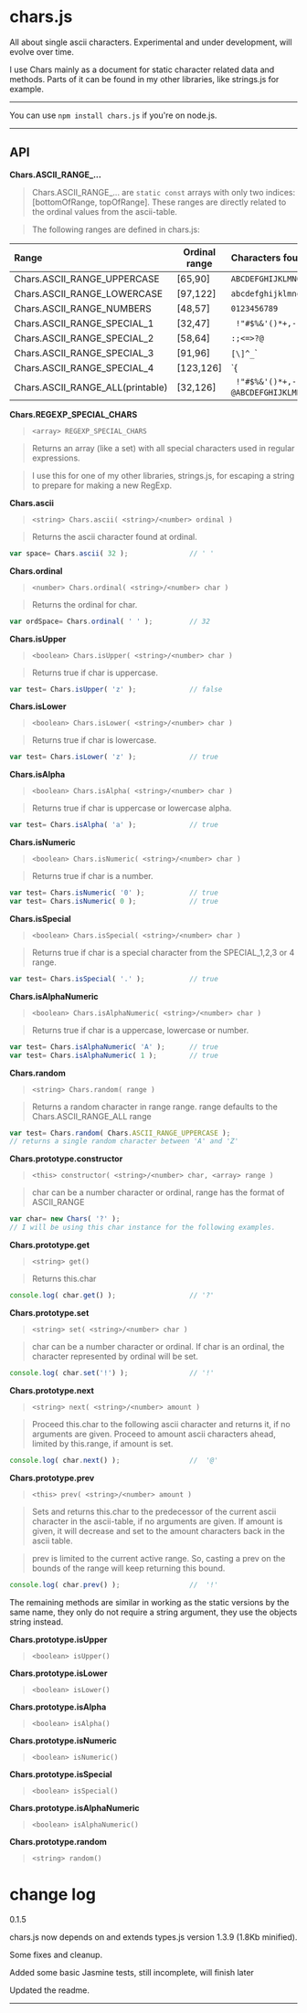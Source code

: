 chars.js
========

All about single ascii characters. Experimental and under development, will evolve over time.

I use Chars mainly as a document for static character related data and methods. Parts of it can be found in my
other libraries, like strings.js for example.

___

You can use `npm install chars.js` if you're on node.js.

___
API
---

**Chars.ASCII_RANGE_...**

> Chars.ASCII_RANGE_... are `static const` arrays with only two indices: [bottomOfRange, topOfRange]. These ranges are directly
> related to the ordinal values from the ascii-table.

> The following ranges are defined in chars.js:

|Range									|Ordinal range	|Characters found in range
|:-------------------------------|--------------|:-----------------------------
|Chars.ASCII_RANGE_UPPERCASE		|[65,90]			|`ABCDEFGHIJKLMNOPQRSTUVWXYZ`
|Chars.ASCII_RANGE_LOWERCASE		|[97,122]		|`abcdefghijklmnopqrstuvwxyz`
|Chars.ASCII_RANGE_NUMBERS			|[48,57]			|`0123456789`
|Chars.ASCII_RANGE_SPECIAL_1		|[32,47]			|` !"#$%&'()*+,-./`
|Chars.ASCII_RANGE_SPECIAL_2		|[58,64]			|`:;<=>?@`
|Chars.ASCII_RANGE_SPECIAL_3		|[91,96]			|`[\]^_`\`
|Chars.ASCII_RANGE_SPECIAL_4		|[123,126]		|`{|}~`
|Chars.ASCII_RANGE_ALL(printable)|[32,126]		|` !"#$%&'()*+,-./0123456789:;<=>?@ABCDEFGHIJKLMNOPQRSTUVWXYZ[\]^_`\``abcdefghijklmnopqrstuvwxyz{|}~`


**Chars.REGEXP_SPECIAL_CHARS**

> `<array> REGEXP_SPECIAL_CHARS`

> Returns an array (like a set) with all special characters used in regular expressions.

> I use this for one of my other libraries, strings.js, for escaping a string to prepare for making a new RegExp.

**Chars.ascii**
> `<string> Chars.ascii( <string>/<number> ordinal )`

> Returns the ascii character found at ordinal.

```javascript
var space= Chars.ascii( 32 );				// ' '
```

**Chars.ordinal**
> `<number> Chars.ordinal( <string>/<number> char )`

> Returns the ordinal for char.

```javascript
var ordSpace= Chars.ordinal( ' ' );			// 32
```

**Chars.isUpper**
> `<boolean> Chars.isUpper( <string>/<number> char )`

> Returns true if char is uppercase.

```javascript
var test= Chars.isUpper( 'z' );				// false
```

**Chars.isLower**
> `<boolean> Chars.isLower( <string>/<number> char )`

> Returns true if char is lowercase.

```javascript
var test= Chars.isLower( 'z' );				// true
```

**Chars.isAlpha**
> `<boolean> Chars.isAlpha( <string>/<number> char )`

> Returns true if char is uppercase or lowercase alpha.

```javascript
var test= Chars.isAlpha( 'a' );				// true
```

**Chars.isNumeric**
> `<boolean> Chars.isNumeric( <string>/<number> char )`

> Returns true if char is a number.

```javascript
var test= Chars.isNumeric( '0' );			// true
var test= Chars.isNumeric( 0 );				// true
```

**Chars.isSpecial**
> `<boolean> Chars.isSpecial( <string>/<number> char )`

> Returns true if char is a special character from the SPECIAL_1,2,3 or 4 range.


```javascript
var test= Chars.isSpecial( '.' );			// true
```

**Chars.isAlphaNumeric**
> `<boolean> Chars.isAlphaNumeric( <string>/<number> char )`

> Returns true if char is a uppercase, lowercase or number.

```javascript
var test= Chars.isAlphaNumeric( 'A' );		// true
var test= Chars.isAlphaNumeric( 1 );		// true
```

**Chars.random**
> `<string> Chars.random( range )`

> Returns a random character in range range. range defaults to the Chars.ASCII_RANGE_ALL range

```javascript
var test= Chars.random( Chars.ASCII_RANGE_UPPERCASE );
// returns a single random character between 'A' and 'Z'
```

**Chars.prototype.constructor**
> `<this> constructor( <string>/<number> char, <array> range )`

> char can be a number character or ordinal, range has the format of ASCII_RANGE

```javascript
var char= new Chars( '?' );
// I will be using this char instance for the following examples.
```

**Chars.prototype.get**
> `<string> get()`

> Returns this.char

```javascript
console.log( char.get() );					// '?'
```

**Chars.prototype.set**
> `<string> set( <string>/<number> char )`

> char can be a number character or ordinal. If char is an ordinal, the character represented by ordinal will be set.

```javascript
console.log( char.set('!') );				// '!'
```

**Chars.prototype.next**
> `<string> next( <string>/<number> amount )`

> Proceed this.char to the following ascii character and returns it, if no arguments are given. Proceed to amount ascii characters
> ahead, limited by this.range, if amount is set.

```javascript
console.log( char.next() );					//	'@'
```

**Chars.prototype.prev**
> `<this> prev( <string>/<number> amount )`

> Sets and returns this.char to the predecessor of the current ascii character in the ascii-table, if no arguments
> are given. If amount is given, it will decrease and set to the amount characters back in the ascii table.

> prev is limited to the current active range. So, casting a prev on the bounds of the range will keep returning
> this bound.

```javascript
console.log( char.prev() );					//	'!'
```

The remaining methods are similar in working as the static versions by the same name, they only do not require a
string argument, they use the objects string instead.

**Chars.prototype.isUpper**
> `<boolean> isUpper()`

**Chars.prototype.isLower**
> `<boolean> isLower()`

**Chars.prototype.isAlpha**
> `<boolean> isAlpha()`

**Chars.prototype.isNumeric**
> `<boolean> isNumeric()`

**Chars.prototype.isSpecial**
> `<boolean> isSpecial()`

**Chars.prototype.isAlphaNumeric**
> `<boolean> isAlphaNumeric()`

**Chars.prototype.random**
> `<string> random()`

change log
==========

0.1.5

chars.js now depends on and extends types.js version 1.3.9 (1.8Kb minified).

Some fixes and cleanup.

Added some basic Jasmine tests, still incomplete, will finish later

Updated the readme.
__________________________________________